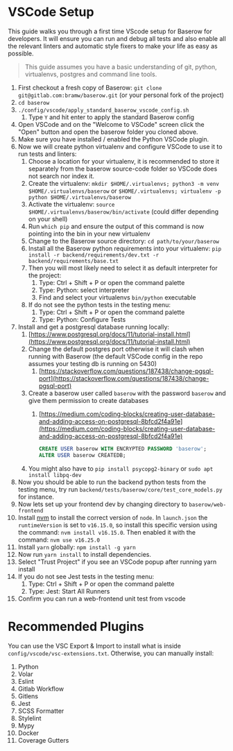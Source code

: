 # VSCode Setup

This guide walks you through a first time VScode setup for Baserow for developers. It
will ensure you can run and debug all tests and also enable all the relevant linters and
automatic style fixers to make your life as easy as possible.

> This guide assumes you have a basic understanding of git, python, virtualenvs,
> postgres and command line tools.

1. First checkout a fresh copy of Baserow: `git clone git@gitlab.com:bramw/baserow.git`
   (or your personal fork of the project)
1. `cd baserow`
1. `./config/vscode/apply_standard_baserow_vscode_config.sh`
    1. Type `Y` and hit enter to apply the standard Baserow config
1. Open VSCode and on the "Welcome to VSCode" screen click the "Open" button
   and open the baserow folder you cloned above.
1. Make sure you have installed / enabled the Python VSCode plugin.
1. Now we will create python virtualenv and configure VSCode to use it to run tests
   and linters:
    1. Choose a location for your virtualenv, it is recommended to store it separately
       from the baserow source-code folder so VSCode does not search nor index it.
    2. Create the virtualenv: `mkdir $HOME/.virtualenvs; python3 -m venv $HOME/.virtualenvs/baserow` or 
      `$HOME/.virtualenvs; virtualenv -p python $HOME/.virtualenvs/baserow`
    3. Activate the virtualenv: `source $HOME/.virtualenvs/baserow/bin/activate`
       (could differ depending on your shell)
    4. Run `which pip` and ensure the output of this command is now pointing into the
       bin in your new virtualenv
    5. Change to the Baserow source directory: `cd path/to/your/baserow`
    6. Install all the Baserow python requirements into your virtualenv:
       `pip install -r backend/requirements/dev.txt -r backend/requirements/base.txt`
    7. Then you will most likely need to select it as default interpreter for the project:
         1. Type: Ctrl + Shift + P or open the command palette
         1. Type: Python: select interpreter
         1. Find and select your virtualenvs `bin/python` executable
    8. If do not see the python tests in the testing menu:
         1. Type: Ctrl + Shift + P or open the command palette
         1. Type: Python: Configure Tests
1. Install and get a postgresql database running locally:
    1. [https://www.postgresql.org/docs/11/tutorial-install.html](https://www.postgresql.org/docs/11/tutorial-install.html)
    2. Change the default postgres port otherwise it will clash when running with
       Baserow (the default VSCode config in the repo assumes your testing db is
       running on 5430)
        1. [https://stackoverflow.com/questions/187438/change-pgsql-port](https://stackoverflow.com/questions/187438/change-pgsql-port)
    3. Create a baserow user called `baserow` with the password `baserow` and give them
       permission to create databases
        1. [https://medium.com/coding-blocks/creating-user-database-and-adding-access-on-postgresql-8bfcd2f4a91e](https://medium.com/coding-blocks/creating-user-database-and-adding-access-on-postgresql-8bfcd2f4a91e)

            ```sql
            CREATE USER baserow WITH ENCRYPTED PASSWORD 'baserow';
            ALTER USER baserow CREATEDB;
            ```
    4. You might also have to `pip install psycopg2-binary` or
       `sudo apt install libpq-dev`
1. Now you should be able to run the backend python tests from the testing menu, try
   run `backend/tests/baserow/core/test_core_models.py` for instance.
1. Now lets set up your frontend dev by changing directory to `baserow/web-frontend`
1. Install [nvm](https://github.com/nvm-sh/nvm) to install the correct version of `node`.
   In `launch.json` the `runtimeVersion` is set to `v16.15.0`, so install this specific
   version using the command: `nvm install v16.15.0`. Then enabled it with the command: `nvm use v16.25.0`
1. Install `yarn` globally: `npm install -g yarn`
1. Now run `yarn install` to install dependencies.
1. Select "Trust Project" if you see an VSCode popup after running yarn install
1. If you do not see Jest tests in the testing menu:
   1. Type: Ctrl + Shift + P or open the command palette
   1. Type: Jest: Start All Runners
1. Confirm you can run a web-frontend unit test from vscode

# Recommended Plugins

You can use the VSC Export & Import to install what is inside `config/vscode/vsc-extensions.txt`.
Otherwise, you can manually install:

1. Python
1. Volar
1. Eslint
1. Gitlab Workflow
1. Gitlens
1. Jest
1. SCSS Formatter
1. Stylelint
1. Mypy
1. Docker
1. Coverage Gutters
